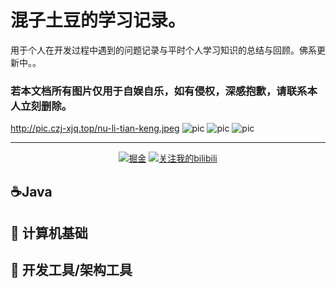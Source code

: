# 混子土豆的学习记录。

用于个人在开发过程中遇到的问题记录与平时个人学习知识的总结与回顾。佛系更新中。。

### 若本文档所有图片仅用于自娱自乐，如有侵权，深感抱歉，请联系本人立刻删除。 ###
http://pic.czj-xjq.top/nu-li-tian-keng.jpeg
![pic](http://pic.czj-xjq.top/nu-li-tian-keng.jpeg)
![pic](http://pic.czj-xjq.top/nu-li-tian-keng.jpeg)
![pic](http://pic.czj-xjq.top/nu-li-tian-keng.jpeg)

***

<p align="center">
  <a href="https://juejin.cn/user/4353721776747118"><img src="https://img.shields.io/badge/关注-掘金-lightgrey.svg" alt="掘金"></a>
  <a href="https://space.bilibili.com/11374185"><img src="https://img.shields.io/badge/关注-我的bilibili-blue.svg" alt="关注我的bilibili"></a>
</p>


##  :coffee:Java  ##

##  :book: 计算机基础 ##

##  :hammer: 开发工具/架构工具 ##

